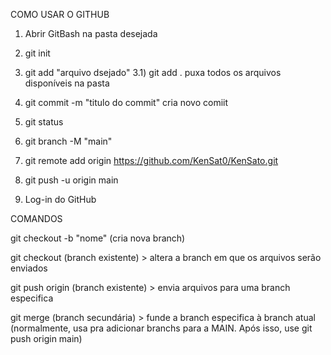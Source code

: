 COMO USAR O GITHUB

1) Abrir GitBash na pasta desejada

2) git init

3) git add "arquivo dsejado"
3.1) git add .
        puxa todos os arquivos disponíveis na pasta

4) git commit -m "titulo do commit"
    cria novo comiit

5) git status

6) git branch -M "main"

7) git remote add origin https://github.com/KenSat0/KenSato.git

8) git push -u origin main

9) Log-in do GitHub

COMANDOS 

git checkout -b "nome" (cria nova branch)

git checkout (branch existente)  >  altera a branch em que os arquivos serão enviados

git push origin (branch existente) > envia arquivos para uma branch especifica

git merge (branch secundária) > funde a branch especifica à branch atual (normalmente, usa pra adicionar branchs para a MAIN. Após isso, use git push origin main)